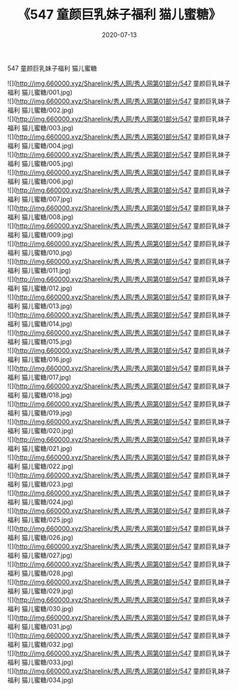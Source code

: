 ﻿---
layout: post
title:  《547 童颜巨乳妹子福利 猫儿蜜糖》
date:   2020-07-13
img: http://img.660000.xyz/Sharelink/秀人网/秀人网第01部分/547 童颜巨乳妹子福利 猫儿蜜糖/000.jpg
categories: [美女, 清纯, 唯美]
---

547 童颜巨乳妹子福利 猫儿蜜糖

  ![](http://img.660000.xyz/Sharelink/秀人网/秀人网第01部分/547 童颜巨乳妹子福利 猫儿蜜糖/001.jpg) <br> ![](http://img.660000.xyz/Sharelink/秀人网/秀人网第01部分/547 童颜巨乳妹子福利 猫儿蜜糖/002.jpg) <br> ![](http://img.660000.xyz/Sharelink/秀人网/秀人网第01部分/547 童颜巨乳妹子福利 猫儿蜜糖/003.jpg) <br> ![](http://img.660000.xyz/Sharelink/秀人网/秀人网第01部分/547 童颜巨乳妹子福利 猫儿蜜糖/004.jpg) <br> ![](http://img.660000.xyz/Sharelink/秀人网/秀人网第01部分/547 童颜巨乳妹子福利 猫儿蜜糖/005.jpg) <br> ![](http://img.660000.xyz/Sharelink/秀人网/秀人网第01部分/547 童颜巨乳妹子福利 猫儿蜜糖/006.jpg) <br> ![](http://img.660000.xyz/Sharelink/秀人网/秀人网第01部分/547 童颜巨乳妹子福利 猫儿蜜糖/007.jpg) <br> ![](http://img.660000.xyz/Sharelink/秀人网/秀人网第01部分/547 童颜巨乳妹子福利 猫儿蜜糖/008.jpg) <br> ![](http://img.660000.xyz/Sharelink/秀人网/秀人网第01部分/547 童颜巨乳妹子福利 猫儿蜜糖/009.jpg) <br> ![](http://img.660000.xyz/Sharelink/秀人网/秀人网第01部分/547 童颜巨乳妹子福利 猫儿蜜糖/010.jpg) <br> ![](http://img.660000.xyz/Sharelink/秀人网/秀人网第01部分/547 童颜巨乳妹子福利 猫儿蜜糖/011.jpg) <br> ![](http://img.660000.xyz/Sharelink/秀人网/秀人网第01部分/547 童颜巨乳妹子福利 猫儿蜜糖/012.jpg) <br> ![](http://img.660000.xyz/Sharelink/秀人网/秀人网第01部分/547 童颜巨乳妹子福利 猫儿蜜糖/013.jpg) <br> ![](http://img.660000.xyz/Sharelink/秀人网/秀人网第01部分/547 童颜巨乳妹子福利 猫儿蜜糖/014.jpg) <br> ![](http://img.660000.xyz/Sharelink/秀人网/秀人网第01部分/547 童颜巨乳妹子福利 猫儿蜜糖/015.jpg) <br> ![](http://img.660000.xyz/Sharelink/秀人网/秀人网第01部分/547 童颜巨乳妹子福利 猫儿蜜糖/016.jpg) <br> ![](http://img.660000.xyz/Sharelink/秀人网/秀人网第01部分/547 童颜巨乳妹子福利 猫儿蜜糖/017.jpg) <br> ![](http://img.660000.xyz/Sharelink/秀人网/秀人网第01部分/547 童颜巨乳妹子福利 猫儿蜜糖/018.jpg) <br> ![](http://img.660000.xyz/Sharelink/秀人网/秀人网第01部分/547 童颜巨乳妹子福利 猫儿蜜糖/019.jpg) <br> ![](http://img.660000.xyz/Sharelink/秀人网/秀人网第01部分/547 童颜巨乳妹子福利 猫儿蜜糖/020.jpg) <br> ![](http://img.660000.xyz/Sharelink/秀人网/秀人网第01部分/547 童颜巨乳妹子福利 猫儿蜜糖/021.jpg) <br> ![](http://img.660000.xyz/Sharelink/秀人网/秀人网第01部分/547 童颜巨乳妹子福利 猫儿蜜糖/022.jpg) <br> ![](http://img.660000.xyz/Sharelink/秀人网/秀人网第01部分/547 童颜巨乳妹子福利 猫儿蜜糖/023.jpg) <br> ![](http://img.660000.xyz/Sharelink/秀人网/秀人网第01部分/547 童颜巨乳妹子福利 猫儿蜜糖/024.jpg) <br> ![](http://img.660000.xyz/Sharelink/秀人网/秀人网第01部分/547 童颜巨乳妹子福利 猫儿蜜糖/025.jpg) <br> ![](http://img.660000.xyz/Sharelink/秀人网/秀人网第01部分/547 童颜巨乳妹子福利 猫儿蜜糖/026.jpg) <br> ![](http://img.660000.xyz/Sharelink/秀人网/秀人网第01部分/547 童颜巨乳妹子福利 猫儿蜜糖/027.jpg) <br> ![](http://img.660000.xyz/Sharelink/秀人网/秀人网第01部分/547 童颜巨乳妹子福利 猫儿蜜糖/028.jpg) <br> ![](http://img.660000.xyz/Sharelink/秀人网/秀人网第01部分/547 童颜巨乳妹子福利 猫儿蜜糖/029.jpg) <br> ![](http://img.660000.xyz/Sharelink/秀人网/秀人网第01部分/547 童颜巨乳妹子福利 猫儿蜜糖/030.jpg) <br> ![](http://img.660000.xyz/Sharelink/秀人网/秀人网第01部分/547 童颜巨乳妹子福利 猫儿蜜糖/031.jpg) <br> ![](http://img.660000.xyz/Sharelink/秀人网/秀人网第01部分/547 童颜巨乳妹子福利 猫儿蜜糖/032.jpg) <br> ![](http://img.660000.xyz/Sharelink/秀人网/秀人网第01部分/547 童颜巨乳妹子福利 猫儿蜜糖/033.jpg) <br> ![](http://img.660000.xyz/Sharelink/秀人网/秀人网第01部分/547 童颜巨乳妹子福利 猫儿蜜糖/034.jpg) <br>